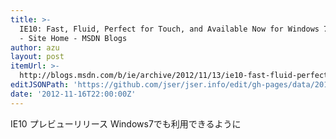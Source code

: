 ```yaml
---
title: >-
  IE10: Fast, Fluid, Perfect for Touch, and Available Now for Windows 7 - IEBlog
  - Site Home - MSDN Blogs
author: azu
layout: post
itemUrl: >-
  http://blogs.msdn.com/b/ie/archive/2012/11/13/ie10-fast-fluid-perfect-for-touch-and-available-now-for-windows-7.aspx
editJSONPath: 'https://github.com/jser/jser.info/edit/gh-pages/data/2012/11/index.json'
date: '2012-11-16T22:00:00Z'
---
```

IE10 プレビューリリース
Windows7でも利用できるように
